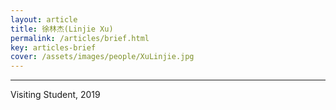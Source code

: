 ```yaml
---
layout: article
title: 徐林杰(Linjie Xu)
permalink: /articles/brief.html
key: articles-brief
cover: /assets/images/people/XuLinjie.jpg
---
```


<div class="article__content" markdown="1">

---

Visiting Student, 2019